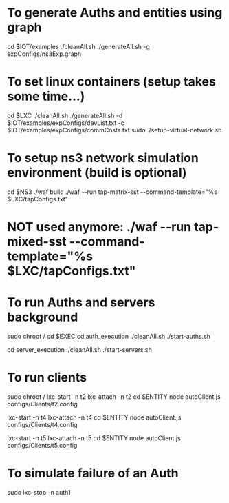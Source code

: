 # To generate Auths and entities using graph
cd $IOT/examples
./cleanAll.sh
./generateAll.sh -g expConfigs/ns3Exp.graph

# To set linux containers (setup takes some time...)
cd $LXC
./cleanAll.sh
./generateAll.sh -d $IOT/examples/expConfigs/devList.txt -c $IOT/examples/expConfigs/commCosts.txt
sudo ./setup-virtual-network.sh

# To setup ns3 network simulation environment (build is optional)
cd $NS3
./waf build
./waf --run tap-matrix-sst --command-template="%s $LXC/tapConfigs.txt"
# NOT used anymore: ./waf --run tap-mixed-sst --command-template="%s $LXC/tapConfigs.txt"

# To run Auths and servers background
sudo chroot /
cd $EXEC
cd auth_execution
./cleanAll.sh
./start-auths.sh

cd server_execution
./cleanAll.sh
./start-servers.sh

# To run clients
sudo chroot /
lxc-start -n t2
lxc-attach -n t2
cd $ENTITY
node autoClient.js configs/Clients/t2.config 

lxc-start -n t4
lxc-attach -n t4
cd $ENTITY
node autoClient.js configs/Clients/t4.config 

lxc-start -n t5
lxc-attach -n t5
cd $ENTITY
node autoClient.js configs/Clients/t5.config 

# To simulate failure of an Auth
sudo lxc-stop -n auth1

